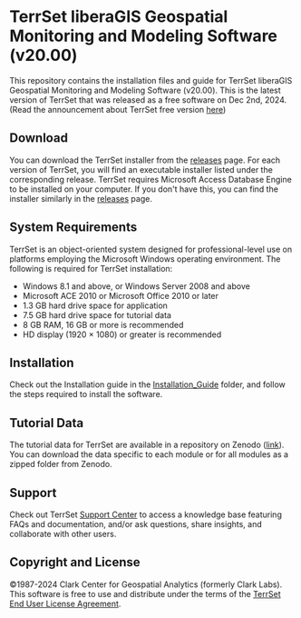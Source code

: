 # TerrSet liberaGIS Geospatial Monitoring and Modeling Software (v20.00)

This repository contains the installation files and guide for TerrSet liberaGIS Geospatial Monitoring and Modeling Software (v20.00). This is the latest version of TerrSet that was released as a free software on Dec 2nd, 2024. (Read the announcement about TerrSet free version [here](https://www.clarku.edu/centers/geospatial-analytics/2024/08/27/announcement-terrset-liberagis/))

## Download

You can download the TerrSet installer from the [releases](https://github.com/ClarkCGA/terrset/releases) page. For each version of TerrSet, you will find an executable installer listed under the corresponding release. TerrSet requires Microsoft Access Database Engine to be installed on your computer. If you don't have this, you can find the installer similarly in the [releases](https://github.com/ClarkCGA/terrset/releases) page. 

## System Requirements

TerrSet is an object-oriented system designed for professional-level use on platforms employing the Microsoft Windows operating environment. The following is required for TerrSet installation:

- Windows 8.1 and above, or Windows Server 2008 and above
- Microsoft ACE 2010 or Microsoft Office 2010 or later
- 1.3 GB hard drive space for application
- 7.5 GB hard drive space for tutorial data
- 8 GB RAM, 16 GB or more is recommended
- HD display (1920 × 1080) or greater is recommended

## Installation

Check out the Installation guide in the [Installation_Guide](./Installation_Guide/) folder, and follow the steps required to install the software.  

## Tutorial Data

The tutorial data for TerrSet are available in a repository on Zenodo ([link](https://zenodo.org/records/14202001)). You can download the data specific to each module or for all modules as a zipped folder from Zenodo. 

## Support

Check out TerrSet [Support Center](https://forums.clarklabs.org/) to access a knowledge base featuring FAQs and documentation, and/or ask questions, share insights, and collaborate with other users.

## Copyright and License

©1987-2024 Clark Center for Geospatial Analytics (formerly Clark Labs). This software is free to use and distribute under the terms of the [TerrSet End User License Agreement](LICENSE).